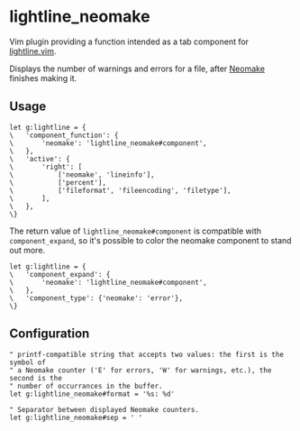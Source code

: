 # lightline\_neomake

Vim plugin providing a function intended as a tab component for
[lightline.vim](https://github.com/itchyny/lightline.vim).

Displays the number of warnings and errors for a file, after
[Neomake](https://github.com/neomake/neomake) finishes making it.

## Usage

```vim
let g:lightline = {
\	'component_function': {
\		'neomake': 'lightline_neomake#component',
\	},
\	'active': {
\		'right': [
\			['neomake', 'lineinfo'],
\			['percent'],
\			['fileformat', 'fileencoding', 'filetype'],
\		],
\	},
\}
```

The return value of `lightline_neomake#component` is compatible with
`component_expand`, so it's possible to color the neomake component to stand
out more.

```vim
let g:lightline = {
\	'component_expand': {
\		'neomake': 'lightline_neomake#component',
\	},
\	'component_type': {'neomake': 'error'},
\}
```

## Configuration

```vim
" printf-compatible string that accepts two values: the first is the symbol of
" a Neomake counter ('E' for errors, 'W' for warnings, etc.), the second is the
" number of occurrances in the buffer.
let g:lightline_neomake#format = '%s: %d'

" Separator between displayed Neomake counters.
let g:lightline_neomake#sep = ' '
```
